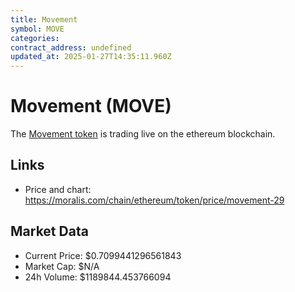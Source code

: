 ```yaml
---
title: Movement
symbol: MOVE
categories: 
contract_address: undefined
updated_at: 2025-01-27T14:35:11.960Z
---
```


# Movement (MOVE)
The [Movement token](https://moralis.com/chain/ethereum/token/price/movement-29) is trading live on the ethereum blockchain.

## Links
- Price and chart: https://moralis.com/chain/ethereum/token/price/movement-29

## Market Data
- Current Price: $0.7099441296561843
- Market Cap: $N/A
- 24h Volume: $1189844.453766094
